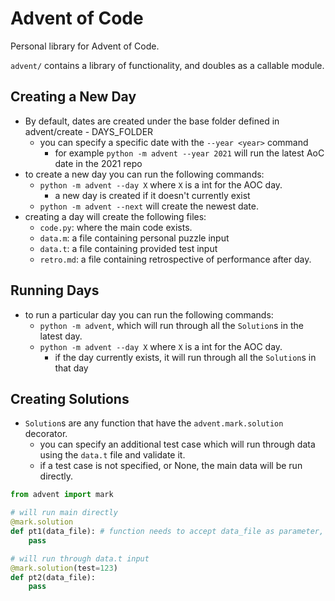 # Advent of Code
Personal library for Advent of Code.

`advent/` contains a library of functionality, and doubles as a callable module.

## Creating a New Day
- By default, dates are created under the base folder defined in advent/create - DAYS_FOLDER
	- you can specify a specific date with the `--year <year>` command
		- for example `python -m advent --year 2021` will run the latest AoC date in the 2021 repo
- to create a new day you can run the following commands:
	- `python -m advent --day X` where `X` is a int for the AOC day.
		- a new day is created if it doesn't currently exist
	- `python -m advent --next` will create the newest date.
- creating a day will create the following files:
	- `code.py`: where the main code exists.
	- `data.m`: a file containing personal puzzle input
	- `data.t`: a file containing provided test input
	- `retro.md`: a file containing retrospective of performance after day. 


## Running Days
- to run a particular day you can run the following commands:
	- `python -m advent`, which will run through all the `Solution`s in the latest day.
	- `python -m advent --day X` where `X` is a int for the AOC day.
		- if the day currently exists, it will run through all the `Solution`s in that day

## Creating Solutions
- `Solution`s are any function that have the `advent.mark.solution` decorator. 
	- you can specify an additional test case which will run through data using the `data.t` file and validate it.
	- if a test case is not specified, or None, the main data will be run directly.

```python
from advent import mark

# will run main directly
@mark.solution
def pt1(data_file): # function needs to accept data_file as parameter, which is a string containing location of datafile.
	pass

# will run through data.t input
@mark.solution(test=123)
def pt2(data_file):
	pass

```